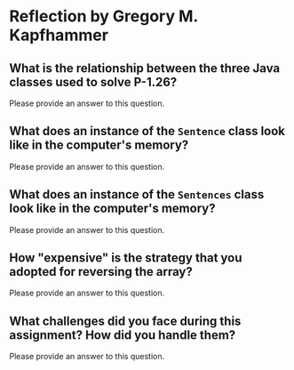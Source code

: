 # Reflection by Gregory M. Kapfhammer

## What is the relationship between the three Java classes used to solve P-1.26?

Please provide an answer to this question.

## What does an instance of the `Sentence` class look like in the computer's memory?

Please provide an answer to this question.

## What does an instance of the `Sentences` class look like in the computer's memory?

Please provide an answer to this question.

## How "expensive" is the strategy that you adopted for reversing the array?

Please provide an answer to this question.

## What challenges did you face during this assignment? How did you handle them?

Please provide an answer to this question.

